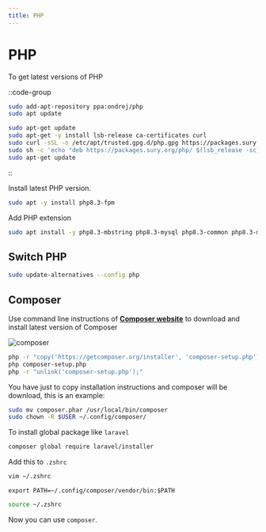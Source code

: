 ```yaml
---
title: PHP
---
```


# PHP

To get latest versions of PHP

::code-group

```sh [Ubuntu]
sudo add-apt-repository ppa:ondrej/php
sudo apt update
```

```sh [Debian]
sudo apt-get update
sudo apt-get -y install lsb-release ca-certificates curl
sudo curl -sSL -o /etc/apt/trusted.gpg.d/php.gpg https://packages.sury.org/php/apt.gpg
sudo sh -c 'echo "deb https://packages.sury.org/php/ $(lsb_release -sc) main" > /etc/apt/sources.list.d/php.list'
sudo apt-get update
```

::

Install latest PHP version.

```sh
sudo apt -y install php8.3-fpm
```

Add PHP extension

```sh
sudo apt install -y php8.3-mbstring php8.3-mysql php8.3-common php8.3-mysql php8.3-xml php8.3-curl php8.3-gd php8.3-imagick php8.3-cli php8.3-dev php8.3-imap php8.3-mbstring php8.3-opcache php8.3-soap php8.3-zip php8.3-intl php8.3-bz2
```

## Switch PHP

```sh
sudo update-alternatives --config php
```

## Composer

Use command line instructions of [**Composer website**](https://getcomposer.org/download/) to download and install latest version of Composer

![composer](/docs/composer.jpg)

```sh
php -r "copy('https://getcomposer.org/installer', 'composer-setup.php');"
php composer-setup.php
php -r "unlink('composer-setup.php');"
```

You have just to copy installation instructions and composer will be download, this is an example:

```sh
sudo mv composer.phar /usr/local/bin/composer
sudo chown -R $USER ~/.config/composer/
```

To install global package like `laravel`

```sh
composer global require laravel/installer
```

Add this to `.zshrc`

```sh
vim ~/.zshrc
```

```sh[~/.zshrc]
export PATH=~/.config/composer/vendor/bin:$PATH
```

```sh
source ~/.zshrc
```

Now you can use `composer`.
